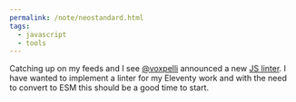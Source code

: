 ```yaml
---
permalink: /note/neostandard.html
tags:
  - javascript
  - tools
---
```


Catching up on my feeds and I see [@voxpelli](https://mastodon.social/@voxpelli/112525896276661651) announced a new [JS linter](https://github.com/neostandard/neostandard). I have wanted to implement a linter for my Eleventy work and with the need to convert to ESM this should be a good time to start.

<a class="u-bridgy-fed" href="https://fed.brid.gy/" hidden="from-humans"></a>
<a class="u-bridgy" href="https://brid.gy/publish/bluesky"></a>


